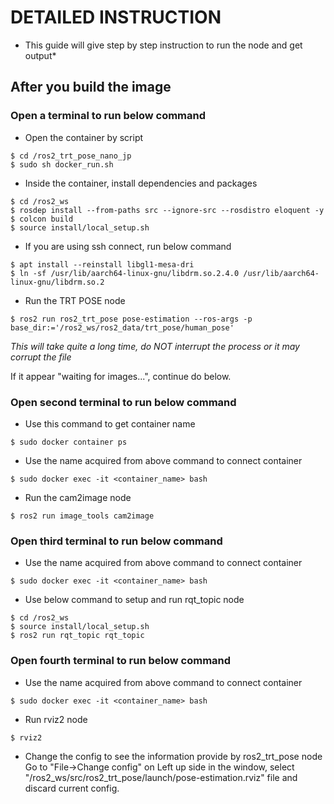 # DETAILED INSTRUCTION #
* This guide will give step by step instruction to run the node and get output*

## After you build the image ##

### Open a terminal to run below command ###

- Open the container by script

```
$ cd /ros2_trt_pose_nano_jp
$ sudo sh docker_run.sh
```

- Inside the container, install dependencies and packages

```
$ cd /ros2_ws
$ rosdep install --from-paths src --ignore-src --rosdistro eloquent -y
$ colcon build
$ source install/local_setup.sh
```

- If you are using ssh connect, run below command

```
$ apt install --reinstall libgl1-mesa-dri
$ ln -sf /usr/lib/aarch64-linux-gnu/libdrm.so.2.4.0 /usr/lib/aarch64-linux-gnu/libdrm.so.2
```

- Run the TRT POSE node

```
$ ros2 run ros2_trt_pose pose-estimation --ros-args -p base_dir:='/ros2_ws/ros2_data/trt_pose/human_pose'
```
*This will take quite a long time, do NOT interrupt the process or it may corrupt the file*

If it appear "waiting for images...", continue do below.

### Open second terminal to run below command ###

- Use this command to get container name
```
$ sudo docker container ps
```

- Use the name acquired from above command to connect container

```
$ sudo docker exec -it <container_name> bash
```

- Run the cam2image node

```
$ ros2 run image_tools cam2image
```

### Open third terminal to run below command ###

- Use the name acquired from above command to connect container

```
$ sudo docker exec -it <container_name> bash
```

- Use below command to setup and run rqt_topic node

```
$ cd /ros2_ws
$ source install/local_setup.sh
$ ros2 run rqt_topic rqt_topic
```

### Open fourth terminal to run below command ###

- Use the name acquired from above command to connect container

```
$ sudo docker exec -it <container_name> bash
```

- Run rviz2 node

```
$ rviz2
```

- Change the config to see the information provide by ros2_trt_pose node
Go to "File->Change config" on Left up side in the window, select "/ros2_ws/src/ros2_trt_pose/launch/pose-estimation.rviz" file and discard current config.
